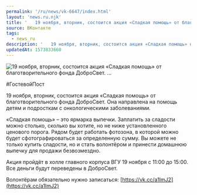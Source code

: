 ```yaml
---
permalink: '/ru/news/vk-6647/index.html'
layout: 'news.ru.njk'
title: '   19 ноября, вторник, состоится акция «Сладкая помощь» от благотворительного фонда ДоброСвет. …'
source: ВКонтакте
tags:
  - news_ru
description: '   19 ноября, вторник, состоится акция «Сладкая помощь» от благотворительного фонда ДоброСвет. …'
updatedAt: 1573833660
---
```

![   19 ноября, вторник, состоится акция «Сладкая помощь» от благотворительного фонда ДоброСвет. …](https://sun9-68.userapi.com/impf/c857336/v857336240/4c210/5E71zOx3JFI.jpg?size=960x640&quality=96&proxy=1&sign=de4a819f4d6bab02659598cd953425ce&c_uniq_tag=40mYIIpvEOOMYHSibSqgD9vDlWo6CNqzO4m9egLL_sk&type=album)

#ГостевойПост

19 ноября, вторник, состоится акция «Сладкая помощь» от благотворительного фонда ДоброСвет. Она направлена на помощь детям и подросткам с онкологическими заболеваниями.

«Сладкая помощь» – это ярмарка выпечки. Заплатить за сладости можно столько, сколько вы хотите, но не ниже установленного ценового порога. Рядом будет работать фотозона, в которой можно будет сфотографироваться за определенную сумму. Вы можете не только купить сладости, но и стать волонтёром и принести домашнюю выпечку для продажи безвозмездно.

Акция пройдёт в холле главного корпуса ВГУ 19 ноября с 11:00 до 15:00. Все деньги будут переведены в ДоброСвет.

Волонтёрам обязательно нужно записаться: [https://vk.cc/a1ImJ2](https://vk.cc/a1ImJ2)
